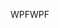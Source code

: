 <span data-ttu-id="7796e-101">WPF</span><span class="sxs-lookup"><span data-stu-id="7796e-101">WPF</span></span>